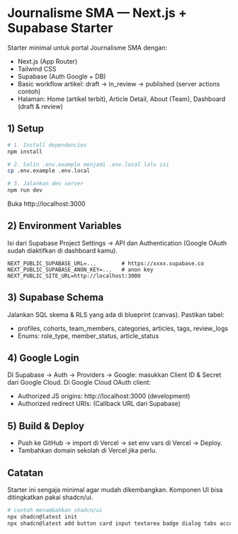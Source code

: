 # Journalisme SMA — Next.js + Supabase Starter

Starter minimal untuk portal Journalisme SMA dengan:
- Next.js (App Router)
- Tailwind CSS
- Supabase (Auth Google + DB)
- Basic workflow artikel: draft → in_review → published (server actions contoh)
- Halaman: Home (artikel terbit), Article Detail, About (Team), Dashboard (draft & review)

## 1) Setup
```bash
# 1. Install dependencies
npm install

# 2. Salin .env.example menjadi .env.local lalu isi
cp .env.example .env.local

# 3. Jalankan dev server
npm run dev
```
Buka http://localhost:3000

## 2) Environment Variables
Isi dari Supabase Project Settings → API dan Authentication (Google OAuth sudah diaktifkan di dashboard kamu).
```
NEXT_PUBLIC_SUPABASE_URL=...        # https://xxxx.supabase.co
NEXT_PUBLIC_SUPABASE_ANON_KEY=...   # anon key
NEXT_PUBLIC_SITE_URL=http://localhost:3000
```

## 3) Supabase Schema
Jalankan SQL skema & RLS yang ada di blueprint (canvas). Pastikan tabel:
- profiles, cohorts, team_members, categories, articles, tags, review_logs
- Enums: role_type, member_status, article_status

## 4) Google Login
Di Supabase → Auth → Providers → Google: masukkan Client ID & Secret dari Google Cloud.
Di Google Cloud OAuth client:
- Authorized JS origins: http://localhost:3000 (development)
- Authorized redirect URIs: (Callback URL dari Supabase)

## 5) Build & Deploy
- Push ke GitHub → import di Vercel → set env vars di Vercel → Deploy.
- Tambahkan domain sekolah di Vercel jika perlu.

## Catatan
Starter ini sengaja minimal agar mudah dikembangkan. Komponen UI bisa ditingkatkan pakai shadcn/ui.
```bash
# contoh menambahkan shadcn/ui
npx shadcn@latest init
npx shadcn@latest add button card input textarea badge dialog tabs accordion switch separator
```